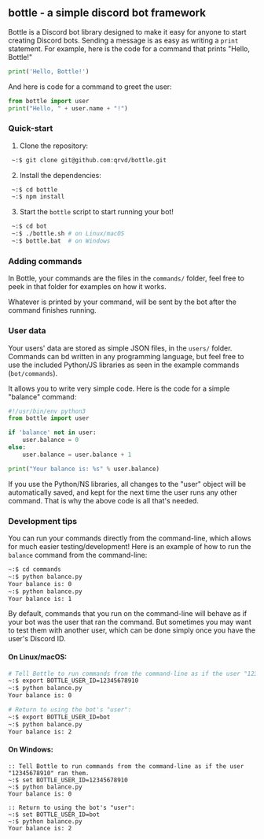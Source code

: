 ## bottle - a simple discord bot framework

Bottle is a Discord bot library designed to make it easy for anyone to start creating Discord bots.
Sending a message is as easy as writing a `print` statement. For example, here is the code for a command that
prints "Hello, Bottle!"

```python
print('Hello, Bottle!')
```

And here is code for a command to greet the user:
```python
from bottle import user
print("Hello, " + user.name + "!")
```

### Quick-start

1. Clone the repository:
```bash
 ~:$ git clone git@github.com:qrvd/bottle.git
```

2. Install the dependencies:

```bash
 ~:$ cd bottle
 ~:$ npm install
```

3. Start the `bottle` script to start running your bot!

```bash
 ~:$ cd bot
 ~:$ ./bottle.sh # on Linux/macOS
 ~:$ bottle.bat  # on Windows
```

### Adding commands

In Bottle, your commands are the files in the `commands/` folder, feel free
to peek in that folder for examples on how it works.

Whatever is printed by your command, will be sent by the bot after the command
finishes running.

### User data

Your users' data are stored as simple JSON files, in the `users/` folder.
Commands can bd written in any programming language, but feel free to use
the included Python/JS libraries as seen in the example commands (`bot/commands`).

It allows you to write very simple code. Here is the code for a simple "balance" command:

```python
#!/usr/bin/env python3
from bottle import user

if 'balance' not in user:
    user.balance = 0
else:
    user.balance = user.balance + 1

print("Your balance is: %s" % user.balance)
```

If you use the Python/NS libraries, all changes to the "user" object will be automatically saved,
and kept for the next time the user runs any other command. That is why the above code is
all that's needed.

### Development tips

You can run your commands directly from the command-line,
which allows for much easier testing/development! Here is an example
of how to run the `balance` command from the command-line:

```bash
~:$ cd commands
~:$ python balance.py
Your balance is: 0
~:$ python balance.py
Your balance is: 1
```

By default, commands that you run on the command-line will behave as if your bot
was the user that ran the command. But sometimes you may want to test them with another user,
which can be done simply once you have the user's Discord ID.

#### On Linux/macOS:

```bash
# Tell Bottle to run commands from the command-line as if the user "12345678910" ran them.
~:$ export BOTTLE_USER_ID=12345678910 
~:$ python balance.py
Your balance is: 0

# Return to using the bot's "user":
~:$ export BOTTLE_USER_ID=bot
~:$ python balance.py
Your balance is: 2
```

#### On Windows:

```batch
:: Tell Bottle to run commands from the command-line as if the user "12345678910" ran them.
~:$ set BOTTLE_USER_ID=12345678910
~:$ python balance.py 
Your balance is: 0

:: Return to using the bot's "user":
~:$ set BOTTLE_USER_ID=bot
~:$ python balance.py
Your balance is: 2
```
